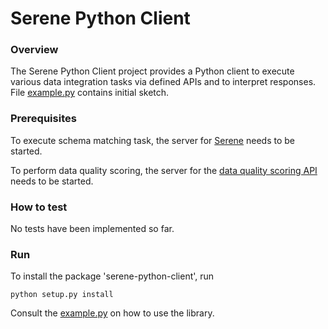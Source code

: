 # Serene Python Client

### Overview

The Serene Python Client project provides a Python client to execute various data integration tasks via defined APIs and to interpret responses.
File [example.py](https://github.com/NICTA/serene-python-client/blob/refactor/docs/example.py) contains initial sketch.


### Prerequisites

To execute schema matching task, the server for [Serene](https://github.com/NICTA/serene) needs to be started.

To perform data quality scoring, the server for the [data quality scoring API](https://github.com/NICTA/data-quality-scoring-api) needs to be started.


### How to test

No tests have been implemented so far.

### Run

To install the package 'serene-python-client', run
```
python setup.py install
```

Consult the [example.py](https://github.com/NICTA/serene-python-client/blob/refactor/docs/example.py) on how to use the library.